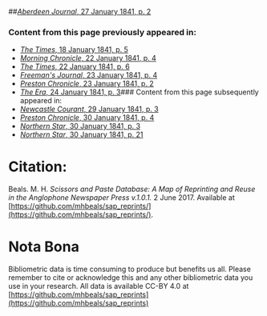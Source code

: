 ##[*Aberdeen Journal*, 27 January 1841, p. 2](https://mhbeals.github.io/sap_html/Aberdeen-Journal/Aberdeen-Journal-27-January-1841-p-2)

### Content from this page previously appeared in:
+ [*The Times*, 18 January 1841, p. 5](https://mhbeals.github.io/sap_html/The-Times/The-Times-18-January-1841-p-5)
+ [*Morning Chronicle*, 22 January 1841, p. 4](https://mhbeals.github.io/sap_html/Morning-Chronicle/Morning-Chronicle-22-January-1841-p-4)
+ [*The Times*, 22 January 1841, p. 6](https://mhbeals.github.io/sap_html/The-Times/The-Times-22-January-1841-p-6)
+ [*Freeman's Journal*, 23 January 1841, p. 4](https://mhbeals.github.io/sap_html/Freeman's-Journal/Freeman's-Journal-23-January-1841-p-4)
+ [*Preston Chronicle*, 23 January 1841, p. 2](https://mhbeals.github.io/sap_html/Preston-Chronicle/Preston-Chronicle-23-January-1841-p-2)
+ [*The Era*, 24 January 1841, p. 3](https://mhbeals.github.io/sap_html/The-Era/The-Era-24-January-1841-p-3)### Content from this page subsequently appeared in:
+ [*Newcastle Courant*, 29 January 1841, p. 3](https://mhbeals.github.io/sap_html/Newcastle-Courant/Newcastle-Courant-29-January-1841-p-3)
+ [*Preston Chronicle*, 30 January 1841, p. 4](https://mhbeals.github.io/sap_html/Preston-Chronicle/Preston-Chronicle-30-January-1841-p-4)
+ [*Northern Star*, 30 January 1841, p. 3](https://mhbeals.github.io/sap_html/Northern-Star/Northern-Star-30-January-1841-p-3)
+ [*Northern Star*, 30 January 1841, p. 21](https://mhbeals.github.io/sap_html/Northern-Star/Northern-Star-30-January-1841-p-21)
                    
# Citation: 

Beals. M. H. *Scissors and Paste Database: A Map of Reprinting and Reuse in the Anglophone Newspaper Press v.1.0.1.* 2 June 2017. Available at [https://github.com/mhbeals/sap_reprints/](https://github.com/mhbeals/sap_reprints/). 
                    
# Nota Bona

Bibliometric data is time consuming to produce but benefits us all. Please remember to cite or acknowledge this and any other bibliometric data you use in your research. All data is available CC-BY 4.0 at [https://github.com/mhbeals/sap_reprints](https://github.com/mhbeals/sap_reprints)